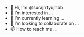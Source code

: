 - 👋 Hi, I’m @surajrrtyujhbb
- 👀 I’m interested in ...
- 🌱 I’m currently learning ...
- 💞️ I’m looking to collaborate on ...
- 📫 How to reach me ...

<!---
surajrrtyujhbb/surajrrtyujhbb is a ✨ special ✨ repository because its `README.md` (this file) appears on your GitHub profile.
You can click the Preview link to take a look at your changes.
--->
